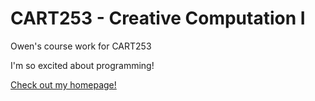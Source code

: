 # CART253 - Creative Computation I

Owen's course work for CART253

I'm so excited about programming!

[Check out my homepage!](https://www.oavonprojects.com/)

